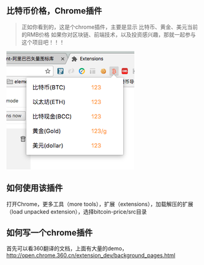 ## 比特币价格，Chrome插件
> 正如你看到的，这是个chrome插件，主要是显示 比特币、黄金、美元当前的RMB价格
> 如果你对区块链、前端技术，以及投资感兴趣，那就一起参与这个项目吧！！！

![./doc/bitcoin.png](./doc/bitcoin.png)

## 如何使用该插件
打开Chrome，更多工具（more tools），扩展（extensions），加载解压的扩展（load unpacked extension），选择bitcoin-price/src目录

## 如何写一个chrome插件
首先可以看360翻译的文档，上面有大量的demo，http://open.chrome.360.cn/extension_dev/background_pages.html
